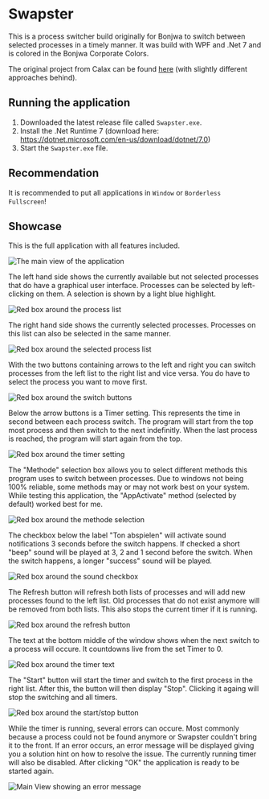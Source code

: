 # Swapster
This is a process switcher build originally for Bonjwa to switch between selected processes in a timely manner.
It was build with WPF and .Net 7 and is colored in the Bonjwa Corporate Colors.

The original project from Calax can be found [here](https://github.com/CalaxDev/Switchy/tree/main) (with slightly different approaches behind).

## Running the application
1. Downloaded the latest release file called `Swapster.exe`.
2. Install the .Net Runtime 7 (download here: https://dotnet.microsoft.com/en-us/download/dotnet/7.0)
3. Start the `Swapster.exe` file.

## Recommendation
It is recommended to put all applications in `Window` or `Borderless Fullscreen`!

## Showcase
This is the full application with all features included.

![The main view of the application](Pictures/MainView.png)

The left hand side shows the currently available but not selected processes that do have a graphical
user interface. Processes can be selected by left-clicking on them. A selection is shown by a 
light blue highlight.

![Red box around the process list](Pictures/MainView_Processes.png)

The right hand side shows the currently selected processes. Processes on this list can also be
selected in the same manner.

![Red box around the selected process list](Pictures/MainView_Selected.png)

With the two buttons containing arrows to the left and right you can switch processes from
the left list to the right list and vice versa. You do have to select the process you want to
move first.

![Red box around the switch buttons](Pictures/MainView_Switch.png)

Below the arrow buttons is a Timer setting. This represents the time in second between each process
switch. The program will start from the top most process and then switch to the next indefinitly.
When the last process is reached, the program will start again from the top.

![Red box around the timer setting](Pictures/MainView_Timer.png)

The "Methode" selection box allows you to select different methods this program uses to switch between
processes. Due to windows not being 100% reliable, some methods may or may not work best on your system.
While testing this application, the "AppActivate" method (selected by default) worked best for me.

![Red box around the methode selection](Pictures/MainView_Method.png)

The checkbox below the label "Ton abspielen" will activate sound notifications 3 seconds before the
switch happens. If checked a short "beep" sound will be played at 3, 2 and 1 second before the switch.
When the switch happens, a longer "success" sound will be played.

![Red box around the sound checkbox](Pictures/MainView_Sound.png)

The Refresh button will refresh both lists of processes and will add new processes found to the left list.
Old processes that do not exist anymore will be removed from both lists.
This also stops the current timer if it is running.

![Red box around the refresh button](Pictures/MainView_Refresh.png)

The text at the bottom middle of the window shows when the next switch to a process will occure.
It countdowns live from the set Timer to 0.

![Red box around the timer text](Pictures/MainView_Counter.png)

The "Start" button will start the timer and switch to the first process in the right list.
After this, the button will then display "Stop". Clicking it againg will stop the switching and all timers.

![Red box around the start/stop button](Pictures/MainView_Start.png)

While the timer is running, several errors can occure. Most commonly because a process could not be
found anymore or Swapster couldn't bring it to the front.
If an error occurs, an error message will be displayed giving you a solution hint on how to resolve the issue.
The currently running timer will also be disabled. After clicking "OK" the application is ready to be started again.

![Main View showing an error message](Pictures/MainView_Error.png)